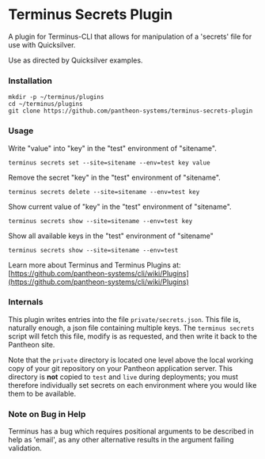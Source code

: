 # Terminus Secrets Plugin

A plugin for Terminus-CLI that allows for manipulation of a 'secrets' file for use with Quicksilver.

Use as directed by Quicksilver examples.

### Installation
```
mkdir -p ~/terminus/plugins
cd ~/terminus/plugins
git clone https://github.com/pantheon-systems/terminus-secrets-plugin
```

### Usage
Write "value" into "key" in the "test" environment of "sitename".
```
terminus secrets set --site=sitename --env=test key value
```

Remove the secret "key" in the "test" environment of "sitename".
```
terminus secrets delete --site=sitename --env=test key
```

Show current value of "key" in the "test" environment of "sitename".
```
terminus secrets show --site=sitename --env=test key
```

Show all available keys in the "test" environment of "sitename"
```
terminus secrets show --site=sitename --env=test
```

Learn more about Terminus and Terminus Plugins at:
[https://github.com/pantheon-systems/cli/wiki/Plugins](https://github.com/pantheon-systems/cli/wiki/Plugins)

### Internals

This plugin writes entries into the file `private/secrets.json`.  This file is, naturally enough, a json file containing multiple keys.  The `terminus secrets` script will fetch this file, modify is as requested, and then write it back to the Pantheon site.

Note that the `private` directory is located one level above the local working copy of your git repository on your Pantheon application server. This directory is **not** copied to `test` and `live` during deployments; you must therefore individually set secrets on each environment where you would like them to be available.

### Note on Bug in Help

Terminus has a bug which requires positional arguments to be described in help as 'email', as any other alternative results in the argument failing validation.
